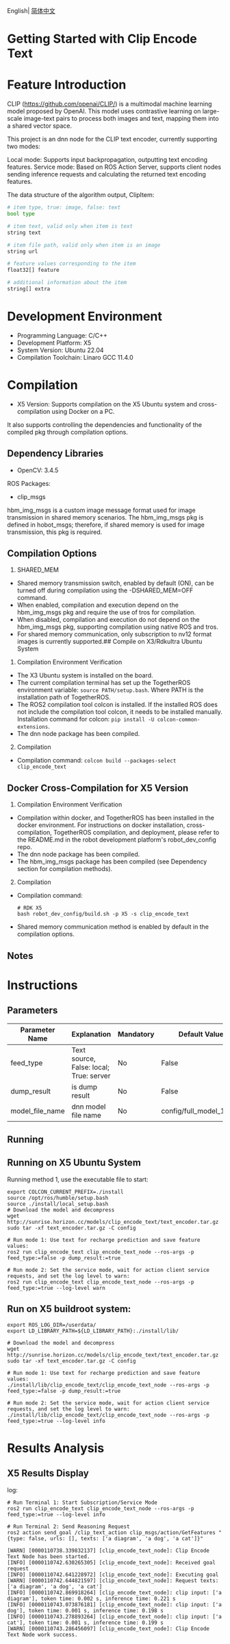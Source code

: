 English| [简体中文](./README_cn.md)

Getting Started with Clip Encode Text
=======


# Feature Introduction

CLIP (https://github.com/openai/CLIP/) is a multimodal machine learning model proposed by OpenAI. This model uses contrastive learning on large-scale image-text pairs to process both images and text, mapping them into a shared vector space.

This project is an dnn node for the CLIP text encoder, currently supporting two modes:

Local mode: Supports input backpropagation, outputting text encoding features.
Service mode: Based on ROS Action Server, supports client nodes sending inference requests and calculating the returned text encoding features.

The data structure of the algorithm output, ClipItem:
```python
# item type, true: image, false: text
bool type

# item text, valid only when item is text
string text

# item file path, valid only when item is an image
string url

# feature values corresponding to the item
float32[] feature

# additional information about the item
string[] extra
```

# Development Environment

- Programming Language: C/C++
- Development Platform: X5
- System Version: Ubuntu 22.04
- Compilation Toolchain: Linaro GCC 11.4.0

# Compilation

- X5 Version: Supports compilation on the X5 Ubuntu system and cross-compilation using Docker on a PC.

It also supports controlling the dependencies and functionality of the compiled pkg through compilation options.

## Dependency Libraries

- OpenCV: 3.4.5

ROS Packages:

- clip_msgs

hbm_img_msgs is a custom image message format used for image transmission in shared memory scenarios. The hbm_img_msgs pkg is defined in hobot_msgs; therefore, if shared memory is used for image transmission, this pkg is required.

## Compilation Options

1. SHARED_MEM

- Shared memory transmission switch, enabled by default (ON), can be turned off during compilation using the -DSHARED_MEM=OFF command.
- When enabled, compilation and execution depend on the hbm_img_msgs pkg and require the use of tros for compilation.
- When disabled, compilation and execution do not depend on the hbm_img_msgs pkg, supporting compilation using native ROS and tros.
- For shared memory communication, only subscription to nv12 format images is currently supported.## Compile on X3/Rdkultra Ubuntu System

1. Compilation Environment Verification

- The X3 Ubuntu system is installed on the board.
- The current compilation terminal has set up the TogetherROS environment variable: `source PATH/setup.bash`. Where PATH is the installation path of TogetherROS.
- The ROS2 compilation tool colcon is installed. If the installed ROS does not include the compilation tool colcon, it needs to be installed manually. Installation command for colcon: `pip install -U colcon-common-extensions`.
- The dnn node package has been compiled.

2. Compilation

- Compilation command: `colcon build --packages-select clip_encode_text`

## Docker Cross-Compilation for X5 Version

1. Compilation Environment Verification

- Compilation within docker, and TogetherROS has been installed in the docker environment. For instructions on docker installation, cross-compilation, TogetherROS compilation, and deployment, please refer to the README.md in the robot development platform's robot_dev_config repo.
- The dnn node package has been compiled.
- The hbm_img_msgs package has been compiled (see Dependency section for compilation methods).

2. Compilation

- Compilation command:

  ```shell
  # RDK X5
  bash robot_dev_config/build.sh -p X5 -s clip_encode_text
  ```

- Shared memory communication method is enabled by default in the compilation options.

## Notes


# Instructions

## Parameters

| Parameter Name      | Explanation                            | Mandatory            | Default Value       | Remarks                                                                 |
| ------------------- | -------------------------------------- | -------------------- | ------------------- | ----------------------------------------------------------------------- |
| feed_type           | Text source, False: local; True: server   | No                   | False                   |                                                                         |
| dump_result               | is dump result                      | No                   | False     |                                                                         |
| model_file_name  | dnn model file name | No | config/full_model_11.bin |                                                                      |

## Running

## Running on X5 Ubuntu System

Running method 1, use the executable file to start:
```shell
export COLCON_CURRENT_PREFIX=./install
source /opt/ros/humble/setup.bash
source ./install/local_setup.bash
# Download the model and decompress
wget http://sunrise.horizon.cc/models/clip_encode_text/text_encoder.tar.gz
sudo tar -xf text_encoder.tar.gz -C config

# Run mode 1: Use text for recharge prediction and save feature values:
ros2 run clip_encode_text clip_encode_text_node --ros-args -p feed_type:=false -p dump_result:=true

# Run mode 2: Set the service mode, wait for action client service requests, and set the log level to warn:
ros2 run clip_encode_text clip_encode_text_node --ros-args -p feed_type:=true --log-level warn
```

## Run on X5 buildroot system:

```shell
export ROS_LOG_DIR=/userdata/
export LD_LIBRARY_PATH=${LD_LIBRARY_PATH}:./install/lib/

# Download the model and decompress
wget http://sunrise.horizon.cc/models/clip_encode_text/text_encoder.tar.gz
sudo tar -xf text_encoder.tar.gz -C config

# Run mode 1: Use text for recharge prediction and save feature values:
./install/lib/clip_encode_text/clip_encode_text_node --ros-args -p feed_type:=false -p dump_result:=true

# Run mode 2: Set the service mode, wait for action client service requests, and set the log level to warn:
./install/lib/clip_encode_text/clip_encode_text_node --ros-args -p feed_type:=true --log-level info
```


# Results Analysis

## X5 Results Display

log:
```shell
# Run Terminal 1: Start Subscription/Service Mode
ros2 run clip_encode_text clip_encode_text_node --ros-args -p feed_type:=true --log-level info

# Run Terminal 2: Send Reasoning Request
ros2 action send_goal /clip_text_action clip_msgs/action/GetFeatures "{type: false, urls: [], texts: ['a diagram', 'a dog', 'a cat']}"
```

```shell
[WARN] [0000110738.339832137] [clip_encode_text_node]: Clip Encode Text Node has been started.
[INFO] [0000110742.630265305] [clip_encode_text_node]: Received goal request
[INFO] [0000110742.641228972] [clip_encode_text_node]: Executing goal
[WARN] [0000110742.644821597] [clip_encode_text_node]: Request texts: ['a diagram', 'a dog', 'a cat']
[INFO] [0000110742.869918264] [clip_encode_text_node]: clip input: ['a diagram'], token time: 0.002 s, inference time: 0.221 s
[INFO] [0000110743.073876181] [clip_encode_text_node]: clip input: ['a dog'], token time: 0.001 s, inference time: 0.198 s
[INFO] [0000110743.278893264] [clip_encode_text_node]: clip input: ['a cat'], token time: 0.001 s, inference time: 0.199 s
[WARN] [0000110743.286456097] [clip_encode_text_node]: Clip Encode Text Node work success.
```